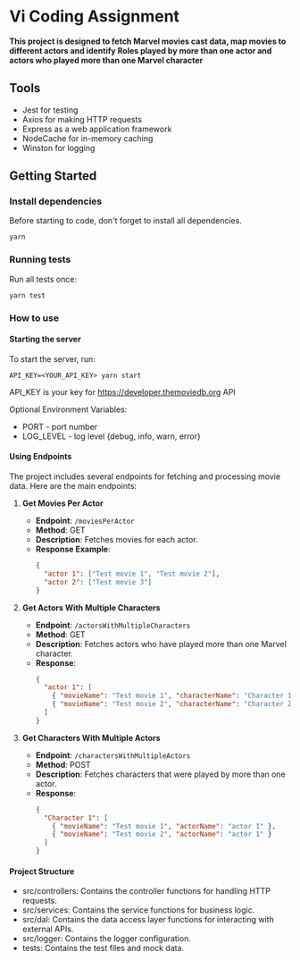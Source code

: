 # Vi Coding Assignment 

__This project is designed to fetch Marvel movies cast data, map movies to different actors and identify Roles played by more than one actor and actors who played more than one Marvel character__

## Tools
- Jest for testing
- Axios for making HTTP requests
- Express as a web application framework
- NodeCache for in-memory caching
- Winston for logging

## Getting Started

### Install dependencies

Before starting to code, don't forget to install all dependencies.

```shell
yarn
```

### Running tests

Run all tests once:

```shell
yarn test
```

### How to use

#### Starting the server

To start the server, run:

```shell
API_KEY=<YOUR_API_KEY> yarn start
```

API_KEY is your key for https://developer.themoviedb.org API

Optional Environment Variables:
- PORT - port number
- LOG_LEVEL - log level {debug, info, warn, error}


#### Using Endpoints

The project includes several endpoints for fetching and processing movie data. Here are the main endpoints:

1. **Get Movies Per Actor**
   - **Endpoint**: `/moviesPerActor`
   - **Method**: GET
   - **Description**: Fetches movies for each actor.
   - **Response Example**:
     ```json
     {
       "actor 1": ["Test movie 1", "Test movie 2"],
       "actor 2": ["Test movie 3"]
     }
     ```

2. **Get Actors With Multiple Characters**
   - **Endpoint**: `/actorsWithMultipleCharacters`
   - **Method**: GET
   - **Description**: Fetches actors who have played more than one Marvel character.
   - **Response**:
     ```json
     {
       "actor 1": [
         { "movieName": "Test movie 1", "characterName": "Character 1" },
         { "movieName": "Test movie 2", "characterName": "Character 2" }
       ]
     }
     ```

3. **Get Characters With Multiple Actors**
   - **Endpoint**: `/charactersWithMultipleActors`
   - **Method**: POST
   - **Description**: Fetches characters that were played by more than one actor.
   - **Response**:
     ```json
     {
       "Character 1": [
         { "movieName": "Test movie 1", "actorName": "actor 1" },
         { "movieName": "Test movie 2", "actorName": "actor 1" }
       ]
     }
     ```



#### Project Structure

- src/controllers: Contains the controller functions for handling HTTP requests.
- src/services: Contains the service functions for business logic.
- src/dal: Contains the data access layer functions for interacting with external APIs.
- src/logger: Contains the logger configuration.
- tests: Contains the test files and mock data.


